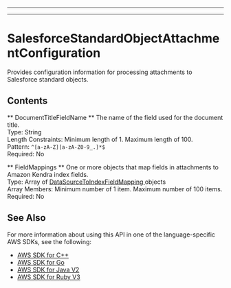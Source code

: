 --------

--------

# SalesforceStandardObjectAttachmentConfiguration<a name="API_SalesforceStandardObjectAttachmentConfiguration"></a>

Provides configuration information for processing attachments to Salesforce standard objects\. 

## Contents<a name="API_SalesforceStandardObjectAttachmentConfiguration_Contents"></a>

 ** DocumentTitleFieldName **   <a name="Kendra-Type-SalesforceStandardObjectAttachmentConfiguration-DocumentTitleFieldName"></a>
The name of the field used for the document title\.  
Type: String  
Length Constraints: Minimum length of 1\. Maximum length of 100\.  
Pattern: `^[a-zA-Z][a-zA-Z0-9_.]*$`   
Required: No

 ** FieldMappings **   <a name="Kendra-Type-SalesforceStandardObjectAttachmentConfiguration-FieldMappings"></a>
One or more objects that map fields in attachments to Amazon Kendra index fields\.  
Type: Array of [ DataSourceToIndexFieldMapping ](API_DataSourceToIndexFieldMapping.md) objects  
Array Members: Minimum number of 1 item\. Maximum number of 100 items\.  
Required: No

## See Also<a name="API_SalesforceStandardObjectAttachmentConfiguration_SeeAlso"></a>

For more information about using this API in one of the language\-specific AWS SDKs, see the following:
+  [ AWS SDK for C\+\+](https://docs.aws.amazon.com/goto/SdkForCpp/kendra-2019-02-03/SalesforceStandardObjectAttachmentConfiguration) 
+  [ AWS SDK for Go](https://docs.aws.amazon.com/goto/SdkForGoV1/kendra-2019-02-03/SalesforceStandardObjectAttachmentConfiguration) 
+  [ AWS SDK for Java V2](https://docs.aws.amazon.com/goto/SdkForJavaV2/kendra-2019-02-03/SalesforceStandardObjectAttachmentConfiguration) 
+  [ AWS SDK for Ruby V3](https://docs.aws.amazon.com/goto/SdkForRubyV3/kendra-2019-02-03/SalesforceStandardObjectAttachmentConfiguration) 